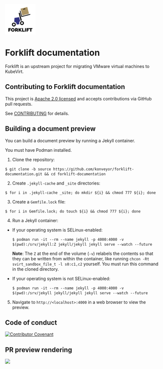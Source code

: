<img src="assets/img/forklift-logo-lightbg.svg" alt="Logo" width="100" />

# Forklift documentation

Forklift is an upstream project for migrating VMware virtual machines to KubeVirt.

## Contributing to Forklift documentation

This project is [Apache 2.0 licensed](LICENSE) and accepts contributions via
GitHub pull requests.

See [CONTRIBUTING](CONTRIBUTING.md) for details.

## Building a document preview

You can build a document preview by running a Jekyll container.

You must have Podman installed.

1. Clone the repository:
  ```console
  $ git clone -b source https://github.com/konveyor/forklift-documentation.git && cd forklift-documentation
  ```
2. Create `.jekyll-cache` and `_site` directories:
  ```console
  $ for i in .jekyll-cache _site; do mkdir ${i} && chmod 777 ${i}; done
  ```
3. Create a `Gemfile.lock` file:
  ```console
  $ for i in Gemfile.lock; do touch ${i} && chmod 777 ${i}; done
  ```
4. Run a Jekyll container:
- If your operating system is SELinux-enabled:

  ```console
  $ podman run -it --rm --name jekyll -p 4000:4000 -v $(pwd):/srv/jekyll:Z jekyll/jekyll jekyll serve --watch --future
  ```

  **Note**: The `Z` at the end of the volume (`-v`) relabels the contents so that they can be written from within the container, like running `chcon -Rt svirt_sandbox_file_t -l s0:c1,c2` yourself. You must run this command in the cloned directory.

- If your operating system is not SELinux-enabled:

  ```console
  $ podman run -it --rm --name jekyll -p 4000:4000 -v $(pwd):/srv/jekyll jekyll/jekyll jekyll serve --watch --future
  ```

5. Navigate to `http://<localhost>:4000` in a web browser to view the preview.

## Code of conduct

[![Contributor Covenant](https://img.shields.io/badge/Contributor%20Covenant-2.0-4baaaa.svg)](CODE_OF_CONDUCT.md)

## PR preview rendering

[![](https://www.netlify.com/img/global/badges/netlify-light.svg)](https://www.netlify.com)
